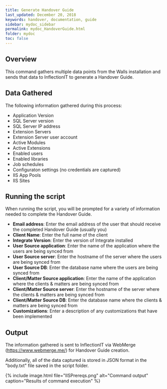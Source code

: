 ```yaml
---
title: Generate Handover Guide
last_updated: December 20, 2018
keywords: handover, documentation, guide
sidebar: mydoc_sidebar
permalink: mydoc_HandoverGuide.html
folder: mydoc
toc: false
---
```


## Overview

This command gathers multiple data points from the Walls installation and sends that data to InflectionIT to generate a Handover Guide.

## Data Gathered

The following information gathered during this process:
* Application Version
* SQL Server version
* SQL Server IP address
* Extension Servers
* Extension Server user account
* Active Modules
* Active Extensions
* Enabled users
* Enabled libraries
* Job schedules
* Configuraton settings (no credentials are captured)
* IIS App Pools
* IIS Sites

## Running the script

When running the script, you will be prompted for a variety of information needed to complete the Handover Guide. 

* **Email address**: Enter the email address of the user that should receive the completed Handover Guide (usually you)
* **Client Name**: Enter the full name of the client
* **Integrate Version**: Enter the version of Integrate installed
* **User Source application**: Enter the name of the application where the users are being synced from
* **User Source server**: Enter the hostname of the server where the users are being synced from
* **User Source DB**: Enter the database name where the users are being synced from
* **Client/Matter Source application**: Enter the name of the application where the clients & matters are being synced from
* **Client/Matter Source server**: Enter the hostname of the server where the clients & matters are being synced from
* **Client/Matter Source DB**: Enter the database name where the clients & matters are being synced from
* **Customizations**: Enter a description of any customizations that have been implemented

## Output 

The information gathered is sent to InflectionIT via WebMerge (https://www.webmerge.me/) for Handover Guide creation.

Additionally, all of the data captured is stored in JSON format in the "body.txt" file saved in the script folder.

{% include image.html file="IISPrereqs.png" alt="Command output" caption="Results of command execution" %}

